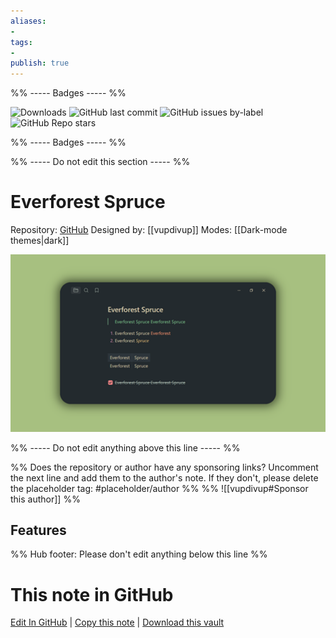 ```yaml
---
aliases:
- 
tags: 
- 
publish: true
---
```


%% ----- Badges ----- %%

![Downloads](https://img.shields.io/badge/downloads-135-573E7A?style=for-the-badge&logo=)
![GitHub last commit](https://img.shields.io/github/last-commit/vupdivup/obsidian-everforest-spruce?color=573E7A&label=last%20update&logo=github&style=for-the-badge)
![GitHub issues by-label](https://img.shields.io/github/issues/vupdivup/obsidian-everforest-spruce/help%20wanted?color=573E7A&logo=github&style=for-the-badge) 
![GitHub Repo stars](https://img.shields.io/github/stars/vupdivup/obsidian-everforest-spruce?color=573E7A&logo=github&style=for-the-badge)

%% ----- Badges ----- %%

%% ----- Do not edit this section ----- %%

# Everforest Spruce

Repository: [GitHub](https://github.com/vupdivup/obsidian-everforest-spruce)
Designed by: [[vupdivup]]
Modes: [[Dark-mode themes|dark]]



![screenshot](https://github.com/vupdivup/obsidian-everforest-spruce/raw/HEAD/cover.png)

%% ----- Do not edit anything above this line ----- %% 

%% Does the repository or author have any sponsoring links? Uncomment the next line and add them to the author's note. If they don't, please delete the placeholder tag: #placeholder/author %%
%% ![[vupdivup#Sponsor this author]] %%


## Features



%% Hub footer: Please don't edit anything below this line %%

# This note in GitHub

<span class="git-footer">[Edit In GitHub](https://github.dev/obsidian-community/obsidian-hub/blob/main/02%20-%20Community%20Expansions/02.05%20All%20Community%20Expansions/Themes/Everforest%20Spruce.md "git-hub-edit-note") | [Copy this note](https://raw.githubusercontent.com/obsidian-community/obsidian-hub/main/02%20-%20Community%20Expansions/02.05%20All%20Community%20Expansions/Themes/Everforest%20Spruce.md "git-hub-copy-note") | [Download this vault](https://github.com/obsidian-community/obsidian-hub/archive/refs/heads/main.zip "git-hub-download-vault") </span>
